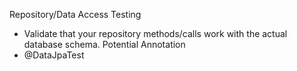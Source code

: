 Repository/Data Access Testing 
- Validate that your repository methods/calls work with the actual database schema.
Potential Annotation
- @DataJpaTest